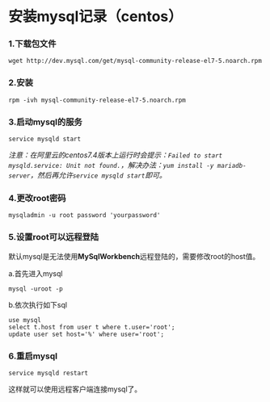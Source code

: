 # 安装mysql记录（centos）

### 1.下载包文件
`wget http://dev.mysql.com/get/mysql-community-release-el7-5.noarch.rpm `

### 2.安装
`rpm -ivh mysql-community-release-el7-5.noarch.rpm`

### 3.启动mysql的服务
`service mysqld start`   

*注意：在阿里云的centos7.4版本上运行时会提示：`Failed to start mysqld.service: Unit not found.`，解决办法：`yum install -y mariadb-server`，然后再允许`service mysqld start`即可。*


### 4.更改root密码
`mysqladmin -u root password 'yourpassword'`

### 5.设置root可以远程登陆  
  默认mysql是无法使用**MySqlWorkbench**远程登陆的，需要修改root的host值。   
  
  a.首先进入mysql
```
mysql -uroot -p
```
b.依次执行如下sql
```
use mysql
select t.host from user t where t.user='root';
update user set host='%' where user='root';
```

### 6.重启mysql
`service mysqld restart`

这样就可以使用远程客户端连接mysql了。